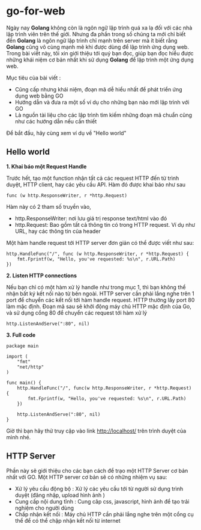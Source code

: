 # go-for-web

Ngày nay **Golang** không còn là ngôn ngữ lập trình quá xa lạ đối với các nhà lập trình viên trên thế giới. Nhưng đa phần trong số chúng ta mới chỉ biết đến **Golang** là ngôn ngữ lập trình chỉ mạnh trên server mà ít biết rằng **Golang** cũng vô cùng mạnh mẽ khi được dùng để lập trình ứng dụng web. Trong bài viết này, tôi xin giới thiệu tới quý bạn đọc, giúp bạn đọc hiểu được những khái niệm cơ bản nhất khi sử dụng **Golang** để lập trình một ứng dụng web. 

Mục tiêu của bài viết :

- Cũng cấp nhưng khái niệm, đoạn mã dễ hiểu nhất để phát triển ứng dụng web bằng GO
- Hướng dẫn và đưa ra một số ví dụ cho những bạn nào mới lập trình với GO
- Là nguồn tài liệu cho các lập trình tìm kiếm những đoạn mã chuẩn cũng như các hướng dẫn nếu cần thiết

Để bắt đầu, hãy cùng xem ví dụ về "Hello world"

## Hello world

**1. Khai báo một Request Handle**

Trước hết, tạo một function nhận tất cả các request HTTP đến từ trình duyệt, HTTP client, hay các yêu cầu API. Hàm đó được khai báo như sau

```
func (w http.ResponseWriter, r *http.Request)
```

Hàm này có 2 tham số truyền vào, 

- http.ResponseWriter: nơi lưu giá trị response text/html vào đó
- http.Request: Bao gồm tất cả thông tin có trong HTTP request. Ví dụ như URL, hay các thông tin của header

Một hàm handle request tới HTTP server đơn giản có thể được viết như sau:

```
http.HandleFunc("/", func (w http.ResponseWriter, r *http.Request) {
    fmt.Fprintf(w, "Hello, you've requested: %s\n", r.URL.Path)
})
```

**2. Listen HTTP connections**

Nếu bạn chỉ có một hàm xử lý handle như trong mục 1, thì bạn không thể nhận bất ký kết nối nào từ bên ngoài. HTTP server cần phải lắng nghe trên 1 port để chuyển các kết nối tới hàm handle request. HTTP thường lấy port 80 làm mặc định. Đoạn mã sau sẽ khởi động máy chủ HTTP mặc định của Go, và sử dụng cổng 80 để chuyển các request tới hàm xử lý

```
http.ListenAndServe(":80", nil)

```

**3. Full code**

```
package main

import (
    "fmt"
    "net/http"
)

func main() {
    http.HandleFunc("/", func(w http.ResponseWriter, r *http.Request) {
        fmt.Fprintf(w, "Hello, you've requested: %s\n", r.URL.Path)
    })

    http.ListenAndServe(":80", nil)
}

```

Giờ thì bạn hãy thử truy cập vào link [http://localhost/](http://localhost/) trên trình duyệt của mình nhé. 

## HTTP Server

Phần này sẽ giới thiệu cho các bạn cách để trạo một HTTP Server cơ bản nhất với GO. Một HTTP server cơ bản sẽ có những nhiệm vụ sau: 

- Xử lý yêu cầu động bộ : Xử lý các yêu cầu tới từ người sử dụng trình duyệt (đăng nhập, upload hình ảnh )
- Cung cấp nội dung tĩnh : Cung câp css, javascript, hình ảnh để tạo trải nghiệm cho người dùng 
- Chấp nhận kết nối : Máy chủ HTTP cần phải lắng nghe trên một cổng cụ thể để có thể chập nhận kết nối từ internet
